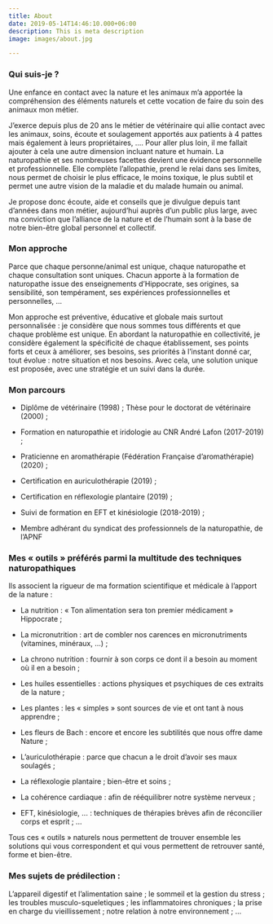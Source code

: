 ```yaml
---
title: About
date: 2019-05-14T14:46:10.000+06:00
description: This is meta description
image: images/about.jpg

---
```

### Qui suis-je ?

Une enfance en contact avec la nature et les animaux m’a apportée la compréhension des éléments naturels et cette vocation de faire du soin des animaux mon métier.

J’exerce depuis plus de 20 ans le métier de vétérinaire qui allie contact avec les animaux, soins, écoute et soulagement apportés aux patients à 4 pattes mais également à leurs propriétaires, .... Pour aller plus loin, il me fallait ajouter à cela une autre dimension incluant nature et humain. La naturopathie et ses nombreuses facettes devient une évidence personnelle et professionnelle. Elle complète l’allopathie, prend le relai dans ses limites, nous permet de choisir le plus efficace, le moins toxique, le plus subtil et permet une autre vision de la maladie et du malade humain ou animal.

Je propose donc écoute, aide et conseils que je divulgue depuis tant d’années dans mon métier, aujourd‘hui auprès d’un public plus large, avec ma conviction que l’alliance de la nature et de l’humain sont à la base de notre bien-être global personnel et collectif.

### Mon approche

Parce que chaque personne/animal est unique, chaque naturopathe et chaque consultation sont uniques. Chacun apporte à la formation de naturopathe issue des enseignements d’Hippocrate, ses origines, sa sensibilité, son tempérament, ses expériences professionnelles et personnelles, ...

Mon approche est préventive, éducative et globale mais surtout personnalisée : je considère que nous sommes tous différents et que chaque problème est unique. En abordant la naturopathie en collectivité, je considère également la spécificité de chaque établissement, ses points forts et ceux à améliorer, ses besoins, ses priorités à l’instant donné car, tout évolue : notre situation et nos besoins. Avec cela, une solution unique est proposée, avec une stratégie et un suivi dans la durée.

### Mon parcours

- Diplôme de vétérinaire (1998) ; Thèse pour le doctorat de vétérinaire (2000) ;

- Formation en naturopathie et iridologie au CNR André Lafon (2017-2019) ;

- Praticienne en aromathérapie (Fédération Française d’aromathérapie) (2020) ;

- Certification en auriculothérapie (2019) ;

- Certification en réflexologie plantaire (2019) ;

- Suivi de formation en EFT et kinésiologie (2018-2019) ;

- Membre adhérant du syndicat des professionnels de la naturopathie, de l’APNF

### Mes « outils » préférés parmi la multitude des techniques naturopathiques

Ils associent la rigueur de ma formation scientifique et médicale à l’apport de la nature :

- La nutrition : « Ton alimentation sera ton premier médicament » Hippocrate ;

- La micronutrition : art de combler nos carences en micronutriments (vitamines, minéraux, ...) ;

- La chrono nutrition : fournir à son corps ce dont il a besoin au moment où il en a besoin ;

- Les huiles essentielles : actions physiques et psychiques de ces extraits de la nature ;

- Les plantes : les « simples » sont sources de vie et ont tant à nous apprendre ;

- Les fleurs de Bach : encore et encore les subtilités que nous offre dame Nature ;

- L’auriculothérapie : parce que chacun a le droit d’avoir ses maux soulagés ;

- La réflexologie plantaire ; bien-être et soins ;

- La cohérence cardiaque : afin de rééquilibrer notre système nerveux ;

- EFT, kinésiologie, ... : techniques de thérapies brèves afin de réconcilier corps et esprit ; ...

Tous ces « outils » naturels nous permettent de trouver ensemble les solutions qui vous correspondent et qui vous permettent de retrouver santé, forme et bien-être.

### Mes sujets de prédilection :

L’appareil digestif et l’alimentation saine ; le sommeil et la gestion du stress ; les troubles musculo-squeletiques ; les inflammatoires chroniques ; la prise en charge du vieillissement ; notre relation à notre environnement ; ...